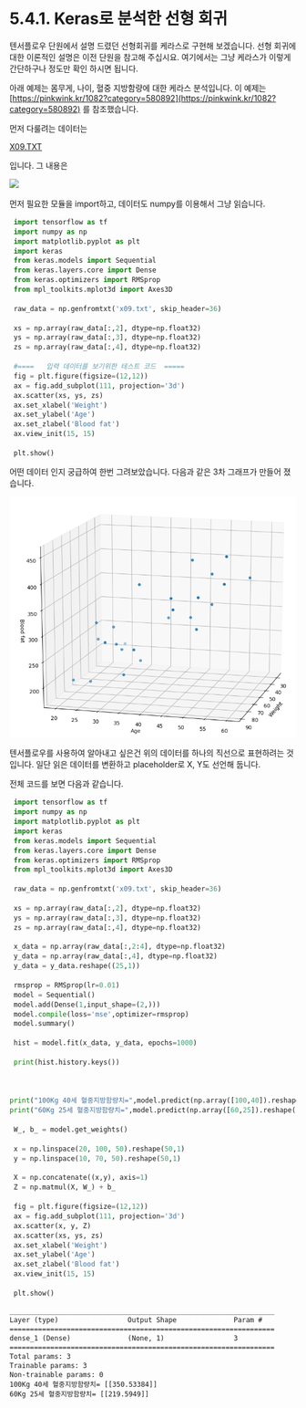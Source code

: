 # 5.4.1. Keras로 분석한 선형 회귀

텐서플로우 단원에서 설명 드렸던 선형회귀를 케라스로 구현해 보겠습니다. 선형 회귀에 대한 이론적인 설명은 이전 단원을 참고해 주십시요. 여기에서는 그냥 케라스가 이렇게 간단하구나 정도만 확인 하시면 됩니다.

아래 예제는 몸무게, 나이, 혈중 지방함량에 대한 케라스 분석입니다. 이 예제는 [https://pinkwink.kr/1082?category=580892](https://pinkwink.kr/1082?category=580892) 를 참조했습니다.

먼저 다룰려는 데이터는

[X09.TXT](http://pinkwink.kr/attachment/cfile28.uf@99A6BD4C5A6F7A4234AD73.txt)

입니다. 그 내용은

![](https://t1.daumcdn.net/cfile/tistory/99E909505A6F78C532)

먼저 필요한 모듈을 import하고, 데이터도 numpy를 이용해서 그냥 읽습니다.

```python
 import tensorflow as tf
 import numpy as np
 import matplotlib.pyplot as plt
 import keras
 from keras.models import Sequential
 from keras.layers.core import Dense
 from keras.optimizers import RMSprop
 from mpl_toolkits.mplot3d import Axes3D

 raw_data = np.genfromtxt('x09.txt', skip_header=36)

 xs = np.array(raw_data[:,2], dtype=np.float32)
 ys = np.array(raw_data[:,3], dtype=np.float32)
 zs = np.array(raw_data[:,4], dtype=np.float32)

 #====   입력 데이터를 보기위한 테스트 코드  =====
 fig = plt.figure(figsize=(12,12))
 ax = fig.add_subplot(111, projection='3d')
 ax.scatter(xs, ys, zs)
 ax.set_xlabel('Weight')
 ax.set_ylabel('Age')
 ax.set_zlabel('Blood fat')
 ax.view_init(15, 15)

 plt.show()
```

어떤 데이터 인지 궁급하여 한번 그려보았습니다. 다음과 같은 3차 그래프가 만들어 졌습니다.

![](<../../.gitbook/assets/54101 (1).png>)

텐서플로우를 사용하여 알아내고 싶은건 위의 데이터를 하나의 직선으로 표현하려는 것입니다. 일단 읽은 데이터를 변환하고 placeholder로 X, Y도 선언해 둡니다.

전체 코드를 보면 다음과 같습니다.

```python
 import tensorflow as tf
 import numpy as np
 import matplotlib.pyplot as plt
 import keras
 from keras.models import Sequential
 from keras.layers.core import Dense
 from keras.optimizers import RMSprop
 from mpl_toolkits.mplot3d import Axes3D

 raw_data = np.genfromtxt('x09.txt', skip_header=36)

 xs = np.array(raw_data[:,2], dtype=np.float32)
 ys = np.array(raw_data[:,3], dtype=np.float32)
 zs = np.array(raw_data[:,4], dtype=np.float32)

 x_data = np.array(raw_data[:,2:4], dtype=np.float32)
 y_data = np.array(raw_data[:,4], dtype=np.float32)
 y_data = y_data.reshape((25,1))

 rmsprop = RMSprop(lr=0.01)
 model = Sequential()
 model.add(Dense(1,input_shape=(2,)))
 model.compile(loss='mse',optimizer=rmsprop)
 model.summary()

 hist = model.fit(x_data, y_data, epochs=1000)

 print(hist.history.keys())



print("100Kg 40세 혈중지방함량치=",model.predict(np.array([100,40]).reshape(1,2)))
print("60Kg 25세 혈중지방함량치=",model.predict(np.array([60,25]).reshape(1,2)))

 W_, b_ = model.get_weights()

 x = np.linspace(20, 100, 50).reshape(50,1)
 y = np.linspace(10, 70, 50).reshape(50,1)

 X = np.concatenate((x,y), axis=1)
 Z = np.matmul(X, W_) + b_

 fig = plt.figure(figsize=(12,12))
 ax = fig.add_subplot(111, projection='3d')
 ax.scatter(x, y, Z)
 ax.scatter(xs, ys, zs)
 ax.set_xlabel('Weight')
 ax.set_ylabel('Age')
 ax.set_zlabel('Blood fat')
 ax.view_init(15, 15)

 plt.show()
```

```
_________________________________________________________________
Layer (type)                 Output Shape              Param #  
=================================================================
dense_1 (Dense)              (None, 1)                 3         
=================================================================
Total params: 3
Trainable params: 3
Non-trainable params: 0
100Kg 40세 혈중지방함량치= [[350.53384]]
60Kg 25세 혈중지방함량치= [[219.5949]]
```
